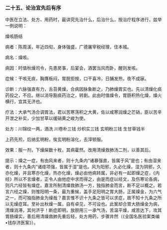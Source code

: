 ### 二十五、论治宜先后有序

中医在立法、处方、用药时，最讲究先治什么，后治什么，按治疗程序进行，兹举一例说明：

燥咳肠结

病者：陈周溪，年近四旬，身体强盛，广德屠宰税经理，住本城。

病名：燥咳。

病因：时值秋燥司令，先患房事，后宴会，酒罢当风而卧，醒则发咳。

症候：干咳无痰，胸膺板闷，胃脘拒按，口干喜冷，日脯发热，夜不成寐。

诊断：六脉强直有力，舌苔黄燥，合病因脉象断之，乃肺燥胃实也。先以清燥化痰药投之，不应。继以消导豁痰药治之，转剧。此由时值燥令，胃肠积热化燥，燥火横行，宜其无济也。

疗法：大承气汤合调胃法，君以苦寒荡积之大黄，佐以咸寒润燥之芒硝，臣以苦辛开泄之补实，少加甘草以缓硝黄之峻为使。

处方：川锦纹一两，酒洗 川卷朴三钱 炒枳实三钱 玄明粉三钱 生甘草钱半

上药先煎，后纳玄明粉，俟玄明粉溶化，去滓顿服。

效果：服一剂，下燥屎数十枚，其病霍然。改用清燥救肺汤二剂，以善其后。

提示：燥之一症，有由风来者，则十九条内“诸暴强直，皆属于风”是也；有由湿来者，则十九条内“诸痉项强，皆属于湿”是也。风为阳邪，久必化燥，湿为阴邪，久亦化燥，并且寒亦化燥，热亦化燥，燥必由他病转属，非必有一起即燥之症，《内经》所以不言燥者，正令人由他症中求而得之，由是而症以经文，及伤寒论各病，则凡六经皆有燥症。嘉言所制清燥救肺汤一方，独指肺金而言，断不足以概之。若言六经之燥，则惟阳明一条，最为重候，盖手足阳明之胃大肠，正属燥金，为六气之一，而可独指肺金为燥哉？嘉言惟不识十九条之皆可以求症，故不知十九条之所以无燥症耳。至补出秋燥一属，自有卓见，不可设也。此案却合胃大肠燥金为病，清燥消滞，其何济乎！断症即明，放胆用三一承气汤，苦温平燥，咸苦达下，攻其胃肠燥实，善后用清燥救肺先重后轻，处方用药，步骤井然（《全国名医验案类编•钱存济医案》）。
